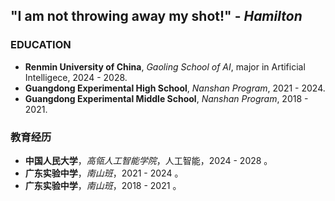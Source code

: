 ## "I am not throwing away my shot!" - *Hamilton*

### EDUCATION
- **Renmin University of China**, *Gaoling School of AI*, major in Artificial Intelligece, 2024 - 2028.
- **Guangdong Experimental High School**, *Nanshan Program*, 2021 - 2024.
- **Guangdong Experimental Middle School**, *Nanshan Program*, 2018 - 2021.

### 教育经历
- **中国人民大学**，*高瓴人工智能学院*，人工智能，2024 - 2028 。
- **广东实验中学**，*南山班*，2021 - 2024 。
- **广东实验中学**，*南山班*，2018 - 2021 。
